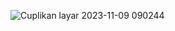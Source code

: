 ![Cuplikan layar 2023-11-09 090244](https://github.com/Fathurrochman20/Fibonacci/assets/135719593/7a802b14-6ffe-4a00-8db3-908a070ebcf8)
